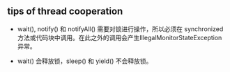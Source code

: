 ## tips of thread cooperation

- wait(), notify() 和 notifyAll() 需要对锁进行操作，所以必须在 synchronized 方法或代码块中调用。在此之外的调用会产生IllegalMonitorStateException异常。

- wait() 会释放锁，sleep() 和 yield() 不会释放锁。

